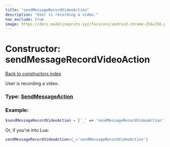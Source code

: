```yaml
---
title: "sendMessageRecordVideoAction"
description: "User is recording a video."
nav_exclude: true
image: https://docs.madelineproto.xyz/favicons/android-chrome-256x256.png
---
```

# Constructor: sendMessageRecordVideoAction  
[Back to constructors index](index.md)



User is recording a video.




### Type: [SendMessageAction](../types/SendMessageAction.md)


### Example:

```php
$sendMessageRecordVideoAction = ['_' => 'sendMessageRecordVideoAction'];
```  


Or, if you're into Lua:

```lua
sendMessageRecordVideoAction={_='sendMessageRecordVideoAction'}

```


